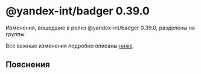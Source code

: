 # @yandex-int/badger 0.39.0

<!-- ЧЕЛОВЕЧЕСКОЕ ВСТУПЛЕНИЕ -->

Изменения, вошедшие в релиз @yandex-int/badger 0.39.0, разделены на группы:

Все важные изменения подробно описаны [ниже](#Пояснения).

## Пояснения

